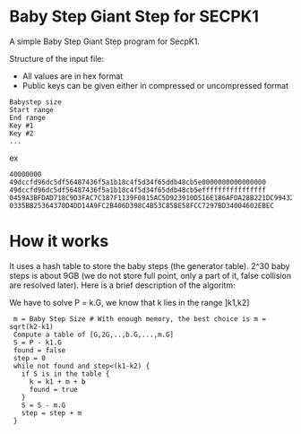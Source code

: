 # Baby Step Giant Step for SECPK1

A simple Baby Step Giant Step program for SecpK1.

Structure of the input file:
* All values are in hex format
* Public keys can be given either in compressed or uncompressed format

```
Babystep size
Start range
End range
Key #1
Key #2
...
```

ex

```
40000000
49dccfd96dc5df56487436f5a1b18c4f5d34f65ddb48cb5e0000000000000000
49dccfd96dc5df56487436f5a1b18c4f5d34f65ddb48cb5effffffffffffffff
0459A3BFDAD718C9D3FAC7C187F1139F0815AC5D923910D516E186AFDA28B221DC994327554CED887AAE5D211A2407CDD025CFC3779ECB9C9D7F2F1A1DDF3E9FF8
0335BB25364370D4DD14A9FC2B406D398C4B53C85BE58FCC7297BD34004602EBEC
```

# How it works

It uses a hash table to store the baby steps (the generator table).
2^30 baby steps is about 9GB (we do not store full point, only a part of it, false collision are resolved later).
Here is a brief description of the algoritm:

We have to solve P = k.G, we know that k lies in the range ]k1,k2]

```
 m = Baby Step Size # With enough memory, the best choice is m = sqrt(k2-k1)
 Compute a table of [G,2G,..,b.G,...,m.G]
 S = P - k1.G
 found = false
 step = 0
 while not found and step<(k1-k2) {
   if S is in the table {
     k = k1 + m + b
     found = true
   }
   S = S - m.G
   step = step + m
 }
```








